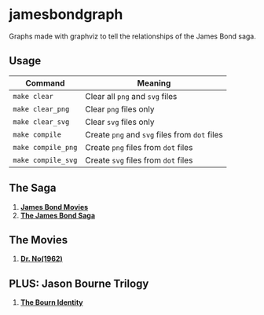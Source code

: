 # jamesbondgraph

Graphs made with graphviz to tell the relationships of the James Bond saga.

## Usage

| Command | Meaning |
| --- | --- |
| ```make clear``` | Clear all ```png``` and ```svg``` files | 
| ```make clear_png``` | Clear ```png``` files only |
| ```make clear_svg``` | Clear ```svg``` files only |
| ```make compile``` | Create ```png``` and ```svg``` files from ```dot``` files |
| ```make compile_png``` | Create ```png``` files from ```dot``` files |
| ```make compile_svg``` | Create ```svg``` files from ```dot``` files |

## The Saga

1. [**James Bond Movies**](target/james_bond_movies.svg)
2. [**The James Bond Saga**](target/james_bond_saga.svg)

## The Movies 

1. [**Dr. No(1962)**](target/1962-drno.svg)

## PLUS: Jason Bourne Trilogy

1. [**The Bourn Identity**](target/jason_bourne_the_bourne_identity.svg)
